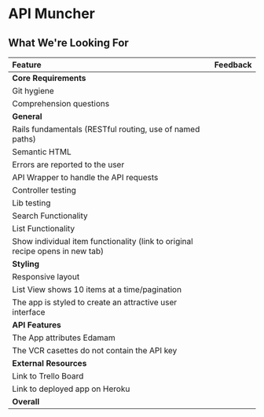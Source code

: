 # API Muncher
## What We're Looking For

Feature | Feedback
:------------- | :-------------
**Core Requirements** |
Git hygiene |
Comprehension questions |
**General** |
Rails fundamentals (RESTful routing, use of named paths) |
Semantic HTML |
Errors are reported to the user |
API Wrapper to handle the API requests |
Controller testing |
Lib testing |
Search Functionality |
List Functionality |
Show individual item functionality (link to original recipe opens in new tab) |
**Styling** |
Responsive layout |
List View shows 10 items at a time/pagination |
The app is styled to create an attractive user interface |
**API Features** |
The App attributes Edamam | 
The VCR casettes do not contain the API key |
**External Resources** |
Link to Trello Board |
Link to deployed app on Heroku |
**Overall** |
